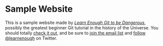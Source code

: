 # Sample Website

This is a sample website made by [*Learn Enough Git to be Dangerous*](https://learnenough.com/git-tutorial),
possibly the greatest beginner Git tutorial in the history of the Universe. You should totally [check it out](https://learnenough.com/git-tutorial), and be sure to [join the email list](https://learnenough.com/#email_list) and [follow @learnenough](https://twitter.com/learnenough) on Twitter.
